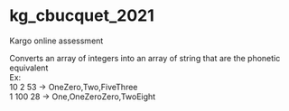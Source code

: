 # kg_cbucquet_2021
Kargo online assessment

Converts an array of integers into an array of string that are the phonetic equivalent\
Ex:\
10 2 53 -> OneZero,Two,FiveThree\
1 100 28 -> One,OneZeroZero,TwoEight